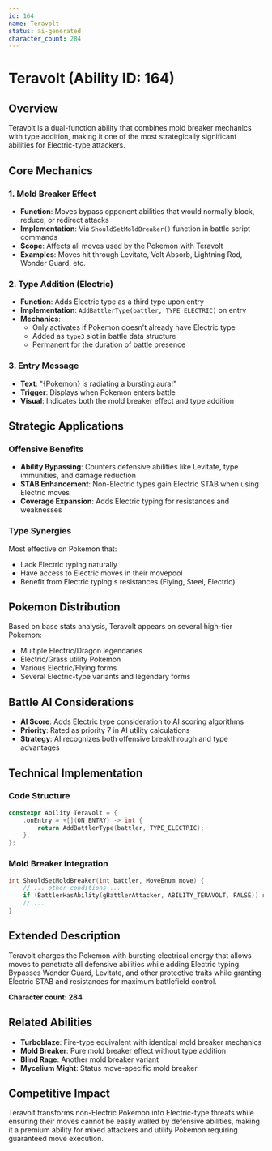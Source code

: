 ```yaml
---
id: 164
name: Teravolt
status: ai-generated
character_count: 284
---
```


# Teravolt (Ability ID: 164)

## Overview
Teravolt is a dual-function ability that combines mold breaker mechanics with type addition, making it one of the most strategically significant abilities for Electric-type attackers.

## Core Mechanics

### 1. Mold Breaker Effect
- **Function**: Moves bypass opponent abilities that would normally block, reduce, or redirect attacks
- **Implementation**: Via `ShouldSetMoldBreaker()` function in battle script commands
- **Scope**: Affects all moves used by the Pokemon with Teravolt
- **Examples**: Moves hit through Levitate, Volt Absorb, Lightning Rod, Wonder Guard, etc.

### 2. Type Addition (Electric)
- **Function**: Adds Electric type as a third type upon entry
- **Implementation**: `AddBattlerType(battler, TYPE_ELECTRIC)` on entry
- **Mechanics**: 
  - Only activates if Pokemon doesn't already have Electric type
  - Added as `type3` slot in battle data structure
  - Permanent for the duration of battle presence

### 3. Entry Message
- **Text**: "{Pokemon} is radiating a bursting aura!"
- **Trigger**: Displays when Pokemon enters battle
- **Visual**: Indicates both the mold breaker effect and type addition

## Strategic Applications

### Offensive Benefits
- **Ability Bypassing**: Counters defensive abilities like Levitate, type immunities, and damage reduction
- **STAB Enhancement**: Non-Electric types gain Electric STAB when using Electric moves
- **Coverage Expansion**: Adds Electric typing for resistances and weaknesses

### Type Synergies
Most effective on Pokemon that:
- Lack Electric typing naturally
- Have access to Electric moves in their movepool
- Benefit from Electric typing's resistances (Flying, Steel, Electric)

## Pokemon Distribution
Based on base stats analysis, Teravolt appears on several high-tier Pokemon:
- Multiple Electric/Dragon legendaries
- Electric/Grass utility Pokemon
- Various Electric/Flying forms
- Several Electric-type variants and legendary forms

## Battle AI Considerations
- **AI Score**: Adds Electric type consideration to AI scoring algorithms
- **Priority**: Rated as priority 7 in AI utility calculations
- **Strategy**: AI recognizes both offensive breakthrough and type advantages

## Technical Implementation

### Code Structure
```cpp
constexpr Ability Teravolt = {
    .onEntry = +[](ON_ENTRY) -> int { 
        return AddBattlerType(battler, TYPE_ELECTRIC); 
    },
};
```

### Mold Breaker Integration
```cpp
int ShouldSetMoldBreaker(int battler, MoveEnum move) {
    // ... other conditions ...
    if (BattlerHasAbility(gBattlerAttacker, ABILITY_TERAVOLT, FALSE)) return TRUE;
    // ...
}
```

## Extended Description
Teravolt charges the Pokemon with bursting electrical energy that allows moves to penetrate all defensive abilities while adding Electric typing. Bypasses Wonder Guard, Levitate, and other protective traits while granting Electric STAB and resistances for maximum battlefield control.

**Character count: 284**

## Related Abilities
- **Turboblaze**: Fire-type equivalent with identical mold breaker mechanics
- **Mold Breaker**: Pure mold breaker effect without type addition
- **Blind Rage**: Another mold breaker variant
- **Mycelium Might**: Status move-specific mold breaker

## Competitive Impact
Teravolt transforms non-Electric Pokemon into Electric-type threats while ensuring their moves cannot be easily walled by defensive abilities, making it a premium ability for mixed attackers and utility Pokemon requiring guaranteed move execution.